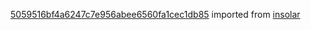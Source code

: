 [5059516bf4a6247c7e956abee6560fa1cec1db85](https://github.com/insolar/insolar/commit/5059516bf4a6247c7e956abee6560fa1cec1db85) imported from [insolar](https://github.com/insolar/insolar)
